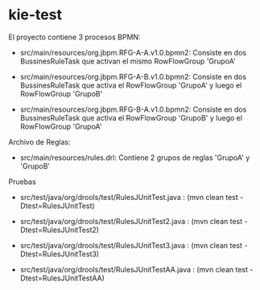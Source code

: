 # kie-test

El proyecto contiene 3 procesos BPMN:

- src/main/resources/org.jbpm.RFG-A-A.v1.0.bpmn2: Consiste en dos BussinesRuleTask que activan el mismo RowFlowGroup 'GrupoA'

- src/main/resources/org.jbpm.RFG-A-B.v1.0.bpmn2: Consiste en dos BussinesRuleTask que activa el RowFlowGroup 'GrupoA' y luego el RowFlowGroup 'GrupoB'

- src/main/resources/org.jbpm.RFG-B-A.v1.0.bpmn2: Consiste en dos BussinesRuleTask que activa el RowFlowGroup 'GrupoB' y luego el RowFlowGroup 'GrupoA'

Archivo de Reglas:

- src/main/resources/rules.drl: Contiene 2 grupos de reglas 'GrupoA' y 'GrupoB'

Pruebas

- src/test/java/org/drools/test/RulesJUnitTest.java : (mvn clean test -Dtest=RulesJUnitTest) 

- src/test/java/org/drools/test/RulesJUnitTest2.java : (mvn clean test -Dtest=RulesJUnitTest2)

- src/test/java/org/drools/test/RulesJUnitTest3.java : (mvn clean test -Dtest=RulesJUnitTest3)

- src/test/java/org/drools/test/RulesJUnitTestAA.java : (mvn clean test -Dtest=RulesJUnitTestAA)